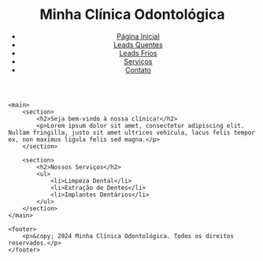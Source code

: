 <!DOCTYPE html>
<html lang="pt-BR">
<head>
    <meta charset="UTF-8">
    <meta name="viewport" content="width=device-width, initial-scale=1.0">
    <title>Minha Página</title>
    <link rel="stylesheet" href="styles.css">
</head>
<body>
    <header>
        <div class="nav-left">
            <h1>Minha Clínica Odontológica</h1>
            <nav>
                <ul>
                    <li><a href="#">Página Inicial</a></li>
                    <li><a href="#">Leads Quentes</a></li>
                    <li><a href="#">Leads Frios</a></li>
                    <li><a href="#">Serviços</a></li>
                    <li><a href="#">Contato</a></li>
                    <!-- Adicione mais itens conforme necessário -->
                </ul>
            </nav>
        </div>
    </header>
    
    <main>
        <section>
            <h2>Seja bem-vindo à nossa clínica!</h2>
            <p>Lorem ipsum dolor sit amet, consectetur adipiscing elit. Nullam fringilla, justo sit amet ultrices vehicula, lacus felis tempor ex, non maximus ligula felis sed magna.</p>
        </section>
        
        <section>
            <h2>Nossos Serviços</h2>
            <ul>
                <li>Limpeza Dental</li>
                <li>Extração de Dentes</li>
                <li>Implantes Dentários</li>
            </ul>
        </section>
    </main>
    
    <footer>
        <p>&copy; 2024 Minha Clínica Odontológica. Todos os direitos reservados.</p>
    </footer>
</body>
</html>
